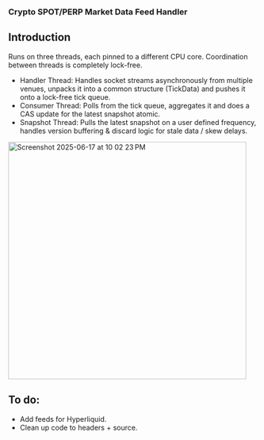 ### Crypto SPOT/PERP Market Data Feed Handler

## Introduction 

Runs on three threads, each pinned to a different CPU core. Coordination between threads is completely lock-free.

- Handler Thread: Handles socket streams asynchronously from multiple venues, unpacks it into a common structure (TickData) and pushes it onto a lock-free tick queue.
- Consumer Thread: Polls from the tick queue, aggregates it and does a CAS update for the latest snapshot atomic.
- Snapshot Thread: Pulls the latest snapshot on a user defined frequency, handles version buffering & discard logic for stale data / skew delays.

<img width="480" alt="Screenshot 2025-06-17 at 10 02 23 PM" src="https://github.com/user-attachments/assets/3f4e1f8e-ba64-45ec-a41f-2a1ab6652e08" />

## To do:
- Add feeds for Hyperliquid.
- Clean up code to headers + source.
